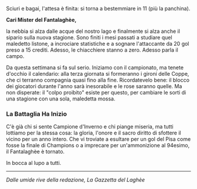 Sciuri e bagai, l'attesa è finita: si torna a bestemmiare in 11 (più la panchina).

**Cari Mister del Fantalaghèe,**

la nebbia si alza dalle acque del nostro lago e finalmente si alza anche il sipario sulla nuova stagione. Sono finiti i mesi passati a studiare quel maledetto listone, a incrociare statistiche e a sognare l'attaccante da 20 gol preso a 15 crediti. Adesso, le chiacchiere stanno a zero. Adesso parla il campo.

Da questa settimana si fa sul serio. Iniziamo con il campionato, ma tenete d'occhio il calendario: alla terza giornata si formeranno i gironi delle Coppe, che ci terranno compagnia quasi fino alla fine. Ricordatevelo bene: il blocco dei giocatori durante l'anno sarà inesorabile e le rose saranno quelle. Ma non disperate: il "colpo proibito" esiste per questo, per cambiare le sorti di una stagione con una sola, maledetta mossa.

### La Battaglia Ha Inizio

C'è già chi si sente Campione d'Inverno e chi piange miseria, ma tutti lottiamo per la stessa cosa: la gloria, l'onore e il sacro diritto di sfottere il vicino per un anno intero. Che vi troviate a esultare per un gol del Pisa come fosse la finale di Champions o a imprecare per un'ammonizione al 94esimo, il Fantalaghèe è tornato.

In bocca al lupo a tutti.

---
*Dalle umide rive della redazione, La Gazzetta del Laghèe*
